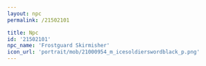 ```yaml
---
layout: npc
permalink: /21502101

title: Npc
id: '21502101'
npc_name: 'Frostguard Skirmisher'
icon_url: 'portrait/mob/21000954_m_icesoldierswordblack_p.png'
---
```

